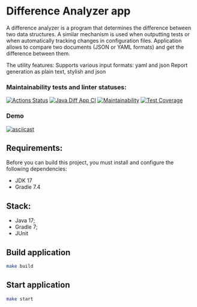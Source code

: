 # Difference Analyzer app
A difference analyzer is a program that determines the difference between two data structures. A similar mechanism is used when outputting tests or when automatically tracking changes in configuration files. Application allows to compare two documents (JSON or YAML formats) and get the difference between them.

The utility features:
Supports various input formats: yaml and json
Report generation as plain text, stylish and json


### Maintainability tests and linter statuses:
[![Actions Status](https://github.com/punchybunchy/java-project-71/workflows/hexlet-check/badge.svg)](https://github.com/punchybunchy/java-project-71/actions)
[![Java Diff App CI](https://github.com/punchybunchy/java-project-71/actions/workflows/app-check.yml/badge.svg)](https://github.com/punchybunchy/java-project-71/actions/workflows/app-check.yml)
[![Maintainability](https://api.codeclimate.com/v1/badges/a53184ea2f0c1a5d0ba2/maintainability)](https://codeclimate.com/github/punchybunchy/java-project-71/maintainability)
[![Test Coverage](https://api.codeclimate.com/v1/badges/a53184ea2f0c1a5d0ba2/test_coverage)](https://codeclimate.com/github/punchybunchy/java-project-71/test_coverage)

### Demo
[![asciicast](https://asciinema.org/a/BiCfMpAm4tdpltyNT5RFCtwbQ.svg)](https://asciinema.org/a/BiCfMpAm4tdpltyNT5RFCtwbQ)

## Requirements:
Before you can build this project, you must install and configure the following dependencies:
* JDK 17
* Gradle 7.4

## Stack:

* Java 17;
* Gradle 7;
* JUnit


## Build application

```bash
make build
```

## Start application

```bash
make start
```
